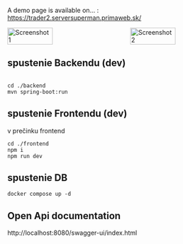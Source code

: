 
A demo page is available on... : https://trader2.serversuperman.primaweb.sk/

<div style="display: flex; justify-content: space-between; align-items: center;">
  <img src="https://github.com/user-attachments/assets/211d6e0f-f89c-43dc-bbe4-1a2f102b3373" alt="Screenshot 1" style="width: 45%; margin-right: 10px;">
  <img src="https://github.com/user-attachments/assets/82f7681d-4a3c-49a5-9f45-f33e7dd9906f" alt="Screenshot 2" style="width: 45%;">
</div>



## spustenie Backendu (dev)
```

cd ./backend
mvn spring-boot:run
```


## spustenie Frontendu (dev)
v prečinku frontend 

```
cd ./frontend
npm i
npm run dev
```

## spustenie DB 
```
docker compose up -d
```

## Open Api documentation
http://localhost:8080/swagger-ui/index.html






